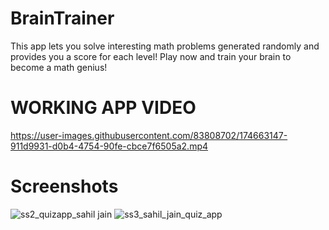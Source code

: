 # BrainTrainer
This app lets you solve interesting math problems generated randomly and provides you a score for each level! Play now and train your brain to become a math genius!
# WORKING APP VIDEO

https://user-images.githubusercontent.com/83808702/174663147-911d9931-d0b4-4754-90fe-cbce7f6505a2.mp4

# Screenshots

![ss2_quizapp_sahil jain](https://user-images.githubusercontent.com/83808702/174663177-97ce117b-70d4-443d-8cb8-17bcc55019ad.png)
![ss3_sahil_jain_quiz_app](https://user-images.githubusercontent.com/83808702/174663183-3e4e7069-e19f-42c4-a76b-6b791bfd64f6.png)
